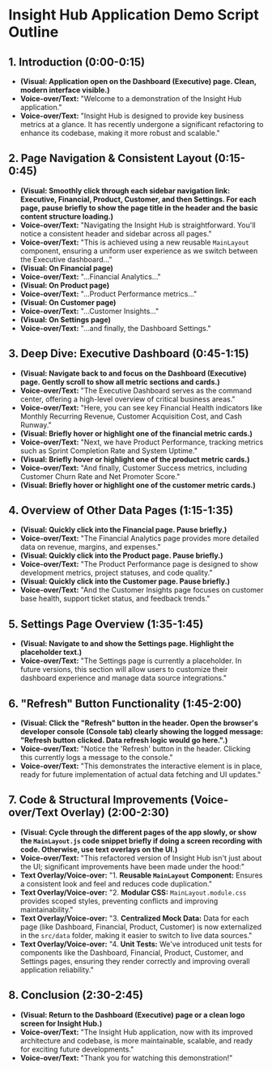 # Insight Hub Application Demo Script Outline

## 1. Introduction (0:00-0:15)
*   **(Visual: Application open on the Dashboard (Executive) page. Clean, modern interface visible.)**
*   **Voice-over/Text:** "Welcome to a demonstration of the Insight Hub application."
*   **Voice-over/Text:** "Insight Hub is designed to provide key business metrics at a glance. It has recently undergone a significant refactoring to enhance its codebase, making it more robust and scalable."

## 2. Page Navigation & Consistent Layout (0:15-0:45)
*   **(Visual: Smoothly click through each sidebar navigation link: Executive, Financial, Product, Customer, and then Settings. For each page, pause briefly to show the page title in the header and the basic content structure loading.)**
*   **Voice-over/Text:** "Navigating the Insight Hub is straightforward. You'll notice a consistent header and sidebar across all pages."
*   **Voice-over/Text:** "This is achieved using a new reusable `MainLayout` component, ensuring a uniform user experience as we switch between the Executive dashboard..."
*   **(Visual: On Financial page)**
*   **Voice-over/Text:** "...Financial Analytics..."
*   **(Visual: On Product page)**
*   **Voice-over/Text:** "...Product Performance metrics..."
*   **(Visual: On Customer page)**
*   **Voice-over/Text:** "...Customer Insights..."
*   **(Visual: On Settings page)**
*   **Voice-over/Text:** "...and finally, the Dashboard Settings."

## 3. Deep Dive: Executive Dashboard (0:45-1:15)
*   **(Visual: Navigate back to and focus on the Dashboard (Executive) page. Gently scroll to show all metric sections and cards.)**
*   **Voice-over/Text:** "The Executive Dashboard serves as the command center, offering a high-level overview of critical business areas."
*   **Voice-over/Text:** "Here, you can see key Financial Health indicators like Monthly Recurring Revenue, Customer Acquisition Cost, and Cash Runway."
*   **(Visual: Briefly hover or highlight one of the financial metric cards.)**
*   **Voice-over/Text:** "Next, we have Product Performance, tracking metrics such as Sprint Completion Rate and System Uptime."
*   **(Visual: Briefly hover or highlight one of the product metric cards.)**
*   **Voice-over/Text:** "And finally, Customer Success metrics, including Customer Churn Rate and Net Promoter Score."
*   **(Visual: Briefly hover or highlight one of the customer metric cards.)**

## 4. Overview of Other Data Pages (1:15-1:35)
*   **(Visual: Quickly click into the Financial page. Pause briefly.)**
*   **Voice-over/Text:** "The Financial Analytics page provides more detailed data on revenue, margins, and expenses."
*   **(Visual: Quickly click into the Product page. Pause briefly.)**
*   **Voice-over/Text:** "The Product Performance page is designed to show development metrics, project statuses, and code quality."
*   **(Visual: Quickly click into the Customer page. Pause briefly.)**
*   **Voice-over/Text:** "And the Customer Insights page focuses on customer base health, support ticket status, and feedback trends."

## 5. Settings Page Overview (1:35-1:45)
*   **(Visual: Navigate to and show the Settings page. Highlight the placeholder text.)**
*   **Voice-over/Text:** "The Settings page is currently a placeholder. In future versions, this section will allow users to customize their dashboard experience and manage data source integrations."

## 6. "Refresh" Button Functionality (1:45-2:00)
*   **(Visual: Click the "Refresh" button in the header. Open the browser's developer console (Console tab) clearly showing the logged message: "Refresh button clicked. Data refresh logic would go here.".)**
*   **Voice-over/Text:** "Notice the 'Refresh' button in the header. Clicking this currently logs a message to the console."
*   **Voice-over/Text:** "This demonstrates the interactive element is in place, ready for future implementation of actual data fetching and UI updates."

## 7. Code & Structural Improvements (Voice-over/Text Overlay) (2:00-2:30)
*   **(Visual: Cycle through the different pages of the app slowly, or show the `MainLayout.js` code snippet briefly if doing a screen recording with code. Otherwise, use text overlays on the UI.)**
*   **Voice-over/Text:** "This refactored version of Insight Hub isn't just about the UI; significant improvements have been made under the hood:"
*   **Text Overlay/Voice-over:** "1. **Reusable `MainLayout` Component:** Ensures a consistent look and feel and reduces code duplication."
*   **Text Overlay/Voice-over:** "2. **Modular CSS:** `MainLayout.module.css` provides scoped styles, preventing conflicts and improving maintainability."
*   **Text Overlay/Voice-over:** "3. **Centralized Mock Data:** Data for each page (like Dashboard, Financial, Product, Customer) is now externalized in the `src/data` folder, making it easier to switch to live data sources."
*   **Text Overlay/Voice-over:** "4. **Unit Tests:** We've introduced unit tests for components like the Dashboard, Financial, Product, Customer, and Settings pages, ensuring they render correctly and improving overall application reliability."

## 8. Conclusion (2:30-2:45)
*   **(Visual: Return to the Dashboard (Executive) page or a clean logo screen for Insight Hub.)**
*   **Voice-over/Text:** "The Insight Hub application, now with its improved architecture and codebase, is more maintainable, scalable, and ready for exciting future developments."
*   **Voice-over/Text:** "Thank you for watching this demonstration!"
```
